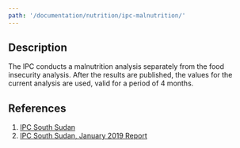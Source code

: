 ```yaml
---
path: '/documentation/nutrition/ipc-malnutrition/'
---
```


## Description

The IPC conducts a malnutrition analysis separately from the food insecurity analysis. After the results are published, the values for the current analysis are used, valid for a period of 4 months.

## References

1. [IPC South Sudan](http://www.ipcinfo.org/ipcinfo-website/where-what/east-and-central-africa/south-sudan/en/)
1. [IPC South Sudan, January 2019 Report](http://www.ipcinfo.org/fileadmin/user_upload/ipcinfo/docs/IPC_South%20Sudan_AFI_2019JanJuly.pdf)
